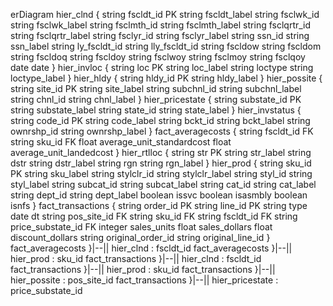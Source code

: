 erDiagram
    hier_clnd {
        string fscldt_id PK
        string fscldt_label
        string fsclwk_id
        string fsclwk_label
        string fsclmth_id
        string fsclmth_label
        string fsclqrtr_id
        string fsclqrtr_label
        string fsclyr_id
        string fsclyr_label
        string ssn_id
        string ssn_label
        string ly_fscldt_id
        string lly_fscldt_id
        string fscldow
        string fscldom
        string fscldoq
        string fscldoy
        string fsclwoy
        string fsclmoy
        string fsclqoy
        date date
    }
    hier_invloc {
        string loc PK
        string loc_label
        string loctype
        string loctype_label
    }
    hier_hldy {
        string hldy_id PK
        string hldy_label
    }
    hier_possite {
        string site_id PK
        string site_label
        string subchnl_id
        string subchnl_label
        string chnl_id
        string chnl_label
    }
    hier_pricestate {
        string substate_id PK
        string substate_label
        string state_id
        string state_label
    }
    hier_invstatus {
        string code_id PK
        string code_label
        string bckt_id
        string bckt_label
        string ownrshp_id
        string ownrshp_label
    }
    fact_averagecosts {
        string fscldt_id FK
        string sku_id FK
        float average_unit_standardcost
        float average_unit_landedcost
    }
    hier_rtlloc {
        string str PK
        string str_label
        string dstr
        string dstr_label
        string rgn
        string rgn_label
    }
    hier_prod {
        string sku_id PK
        string sku_label
        string stylclr_id
        string stylclr_label
        string styl_id
        string styl_label
        string subcat_id
        string subcat_label
        string cat_id
        string cat_label
        string dept_id
        string dept_label
        boolean issvc
        boolean isasmbly
        boolean isnfs
    }
    fact_transactions {
        string order_id PK
        string line_id PK
        string type
        date dt
        string pos_site_id FK
        string sku_id FK
        string fscldt_id FK
        string price_substate_id FK
        integer sales_units
        float sales_dollars
        float discount_dollars
        string original_order_id
        string original_line_id
    }
    fact_averagecosts }|--|| hier_clnd : fscldt_id
    fact_averagecosts }|--|| hier_prod : sku_id
    fact_transactions }|--|| hier_clnd : fscldt_id
    fact_transactions }|--|| hier_prod : sku_id
    fact_transactions }|--|| hier_possite : pos_site_id
    fact_transactions }|--|| hier_pricestate : price_substate_id
